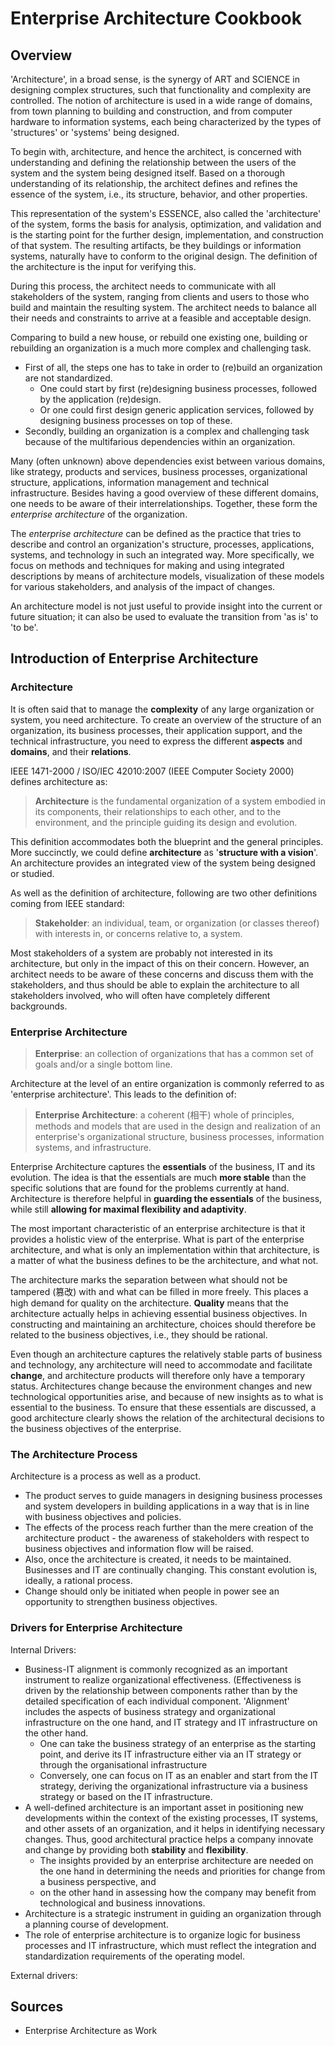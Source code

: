 # Enterprise Architecture Cookbook

## Overview

'Architecture', in a broad sense, is the synergy of ART and SCIENCE in designing complex structures, such that functionality and complexity are controlled. The notion of architecture is used in a wide range of domains, from town planning to building and construction, and from computer hardware to information systems, each being characterized by the types of 'structures' or 'systems' being designed.

To begin with, architecture, and hence the architect, is concerned with understanding and defining the relationship between the users of the system and the system being designed itself. Based on a thorough understanding of its relationship, the architect defines and refines the essence of the system, i.e., its structure, behavior, and other properties.

This representation of the system's ESSENCE, also called the 'architecture' of the system, forms the basis for analysis, optimization, and validation and is the starting point for the further design, implementation, and construction of that system. The resulting artifacts, be they buildings or information systems, naturally have to conform to the original design. The definition of the architecture is the input for verifying this.

During this process, the architect needs to communicate with all stakeholders of the system, ranging from clients and users to those who build and maintain the resulting system. The architect needs to balance all their needs and constraints to arrive at a feasible and acceptable design.

Comparing to build a new house, or rebuild one existing one, building or rebuilding an organization is a much more complex and challenging task.

* First of all, the steps one has to take in order to \(re\)build an organization are not standardized.
  * One could start by first \(re\)designing business processes, followed by the application \(re\)design.
  * Or one could first design generic application services, followed by designing business processes on top of these.
* Secondly, building an organization is a complex and challenging task because of the multifarious dependencies within an organization.

Many \(often unknown\) above dependencies exist between various domains, like strategy, products and services, business processes, organizational structure, applications, information management and technical infrastructure. Besides having a good overview of these different domains, one needs to be aware of their interrelationships. Together, these form the _enterprise architecture_ of the organization.

The _enterprise architecture_ can be defined as the practice that tries to describe and control an organization's structure, processes, applications, systems, and technology in such an integrated way. More specifically, we focus on methods and techniques for making and using integrated descriptions by means of architecture models, visualization of these models for various stakeholders, and analysis of the impact of changes.

An architecture model is not just useful to provide insight into the current or future situation; it can also be used to evaluate the transition from 'as is' to 'to be'.

## Introduction of Enterprise Architecture

### Architecture

It is often said that to manage the **complexity** of any large organization or system, you need architecture. To create an overview of the structure of an organization, its business processes, their application support, and the technical infrastructure, you need to express the different **aspects** and **domains**, and their **relations**.

IEEE 1471-2000 / ISO/IEC 42010:2007 \(IEEE Computer Society 2000\) defines architecture as:

> **Architecture** is the fundamental organization of a system embodied in its components, their relationships to each other, and to the environment, and the principle guiding its design and evolution.

This definition accommodates both the blueprint and the general principles. More succinctly, we could define **architecture** as '**structure with a vision**'. An architecture provides an integrated view of the system being designed or studied.

As well as the definition of architecture, following are two other definitions coming from IEEE standard:

> **Stakeholder**: an individual, team, or organization \(or classes thereof\) with interests in, or concerns relative to, a system.

Most stakeholders of a system are probably not interested in its architecture, but only in the impact of this on their concern. However, an architect needs to be aware of these concerns and discuss them with the stakeholders, and thus should be able to explain the architecture to all stakeholders involved, who will often have completely different backgrounds.

### Enterprise Architecture

> **Enterprise**: an collection of organizations that has a common set of goals and/or a single bottom line.

Architecture at the level of an entire organization is commonly referred to as 'enterprise architecture'. This leads to the definition of:

> **Enterprise Architecture**: a coherent \(相干\) whole of principles, methods and models that are used in the design and realization of an enterprise's organizational structure, business processes, information systems, and infrastructure.

Enterprise Architecture captures the **essentials** of the business, IT and its evolution. The idea is that the essentials are much **more stable** than the specific solutions that are found for the problems currently at hand. Architecture is therefore helpful in **guarding the essentials** of the business, while still **allowing for maximal flexibility and adaptivity**.

The most important characteristic of an enterprise architecture is that it provides a holistic view of the enterprise. What is part of the enterprise architecture, and what is only an implementation within that architecture, is a matter of what the business defines to be the architecture, and what not.

The architecture marks the separation between what should not be tampered \(篡改\) with and what can be filled in more freely. This places a high demand for quality on the architecture. **Quality** means that the architecture actually helps in achieving essential business objectives. In constructing and maintaining an architecture, choices should therefore be related to the business objectives, i.e., they should be rational.

Even though an architecture captures the relatively stable parts of business and technology, any architecture will need to accommodate and facilitate **change**, and architecture products will therefore only have a temporary status. Architectures change because the environment changes and new technological opportunities arise, and because of new insights as to what is essential to the business. To ensure that these essentials are discussed, a good architecture clearly shows the relation of the architectural decisions to the business objectives of the enterprise.

### The Architecture Process

Architecture is a process as well as a product.

* The product serves to guide managers in designing business processes and system developers in building applications in a way that is in line with business objectives and policies.
* The effects of the process reach further than the mere creation of the architecture product - the awareness of stakeholders with respect to business objectives and information flow will be raised.
* Also, once the architecture is created, it needs to be maintained. Businesses and IT are continually changing. This constant evolution is, ideally, a rational process.
* Change should only be initiated when people in power see an opportunity to strengthen business objectives.

### Drivers for Enterprise Architecture

Internal Drivers:

* Business-IT alignment is commonly recognized as an important instrument to realize organizational effectiveness. \(Effectiveness is driven by the relationship between components rather than by the detailed specification of each individual component. 'Alignment' includes the aspects of business strategy and organizational infrastructure on the one hand, and IT strategy and IT infrastructure on the other hand.
  * One can take the business strategy of an enterprise as the starting point, and derive its IT infrastructure either via an IT strategy or through the organisational infrastructure
  * Conversely, one can focus on IT as an enabler and start from the IT strategy, deriving the organizational infrastructure via a business strategy or based on the IT infrastructure.
* A well-defined architecture is an important asset in positioning new developments within the context of the existing processes, IT systems, and other assets of an organization, and it helps in identifying necessary changes. Thus, good architectural practice helps a company innovate and change by providing both **stability** and **flexibility**.
  * The insights provided by an enterprise architecture are needed on the one hand in determining the needs and priorities for change from a business perspective, and
  * on the other hand in assessing how the company may benefit from technological and business innovations.
* Architecture is a strategic instrument in guiding an organization through a planning course of development.
* The role of enterprise architecture is to organize logic for business processes and IT infrastructure, which must reflect the integration and standardization requirements of the operating model.

External drivers:



## Sources

* Enterprise Architecture as Work



